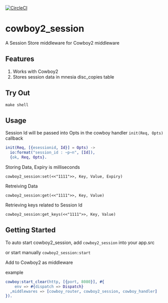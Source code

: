 [![CircleCI](https://circleci.com/gh/elanfs/cowboy2_session/tree/master.svg?style=svg)](https://circleci.com/gh/elanfs/cowboy2_session/tree/master)

cowboy2_session
=====

A Session Store middleware for Cowboy2 middleware

## Features

1. Works with Cowboy2
1. Stores session data in mnesia disc_copies table

## Try Out

```
make shell
```

## Usage

Session Id will be passed into Opts in the cowboy handler `init(Req, Opts)` callback

```erlang
init(Req, [{esessionid, Id}] = Opts) ->
  io:format("session_id : ~p~n", [Id]),
  {ok, Req, Opts}.
```

Storing Data, Expiry is milliseconds

```
cowboy2_session:set(<<"1111">>, Key, Value, Expiry)
```

Retreiving Data

```
cowboy2_session:get(<<"1111">>, Key, Value)
```

Retrieving keys related to Session Id

```
cowboy2_session:get_keys(<<"1111">>, Key, Value)
```

## Getting Started

To auto start cowboy2_session, add `cowboy2_session` into your app.src

or start manually `cowboy2_session:start`

Add to Cowboy2 as middleware

example

```erlang
cowboy:start_clear(http, [{port, 8080}], #{
    env => #{dispatch => Dispatch}
  ,middlewares => [cowboy_router, cowboy2_session, cowboy_handler]
}).
```

